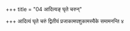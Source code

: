 +++
title = "04 आदित्यङ् घृते चरुन्"

+++
आदित्यं घृते चरुं द्वितीयं प्रजाकामपशुकामस्यैके समामनन्ति ४